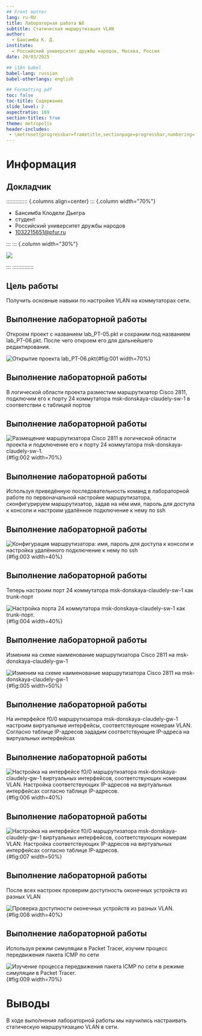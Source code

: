 ```yaml
---
## Front matter
lang: ru-RU
title: Лабораторная работа №6
subtitle: Статическая маршрутизация VLAN
author:
  - Бансимба К. Д.
institute:
  - Российский университет дружбы народов, Москва, Россия
date: 20/03/2025

## i18n babel
babel-lang: russian
babel-otherlangs: english

## Formatting pdf
toc: false
toc-title: Содержание
slide_level: 2
aspectratio: 169
section-titles: true
theme: metropolis
header-includes:
 - \metroset{progressbar=frametitle,sectionpage=progressbar,numbering=fraction}
---
```


# Информация

## Докладчик

:::::::::::::: {.columns align=center}
::: {.column width="70%"}

  * Бансимба Клодели Дьегра
  * студент
  * Российский университет дружбы народов
  * [1032215651@pfur.ru](mailto:1032215651@pfur.ru)
 
:::
::: {.column width="30%"}

![](./image/claude.jpg)

:::
::::::::::::::

## Цель работы

Получить основные навыки по настройке VLAN на коммутаторах сети.

## Выполнение лабораторной работы

Откроем проект с названием lab_PT-05.pkt и сохраним под названием lab_PT-06.pkt. После чего откроем его для дальнейшего редактирования.

![Открытие проекта lab_PT-06.pkt](image/0.png){#fig:001 width=70%}

## Выполнение лабораторной работы

В логической области проекта разместим маршрутизатор Cisco 2811, подключим его к порту 24 коммутатора msk-donskaya-claudely-sw-1 в соответствии с таблицей портов

## Выполнение лабораторной работы

![Размещение маршрутизатора Cisco 2811 в логической области проекта и подключение его к порту 24 коммутатора msk-donskaya-claudely-sw-1.](image/1.png){#fig:002 width=70%} 

## Выполнение лабораторной работы

Используя приведённую последовательность команд в лабораторной работе по первоначальной настройке маршрутизатора, сконфигурируем маршрутизатор, задав на нём имя, пароль для доступа к консоли и настроим удалённое подключение к нему по ssh

## Выполнение лабораторной работы

![Конфигурация маршрутизатора: имя, пароль для доступа к консоли и настройка удалённого подключение к нему по ssh](image/2.png){#fig:003 width=40%}

## Выполнение лабораторной работы

Теперь настроим порт 24 коммутатора msk-donskaya-claudely-sw-1 как trunk-порт

![ Настройка порта 24 коммутатора msk-donskaya-claudely-sw-1 как trunk-порт.](image/3.png){#fig:004 width=40%}

## Выполнение лабораторной работы

Изменим на схеме наименование маршрутизатора Cisco 2811 на msk-donskaya-claudely-gw-1

![Изменим на схеме наименование маршрутизатора Cisco 2811 на msk-donskaya-claudely-gw-1](image/4.png){#fig:005 width=50%}

## Выполнение лабораторной работы

На интерфейсе f0/0 маршрутизатора msk-donskaya-claudely-gw-1 настроим виртуальные интерфейсы, соответствующие номерам VLAN. Согласно таблице IP-адресов зададим соответствующие IP-адреса на виртуальных интерфейсах 

## Выполнение лабораторной работы

![Настройка на интерфейсе f0/0 маршрутизатора msk-donskaya-claudely-gw-1 виртуальных интерфейсов, соответствующих номерам VLAN. Настройка соответствующих IP-адресов на виртуальных интерфейсах согласно таблице IP-адресов.](image/5.png){#fig:006 width=40%}

## Выполнение лабораторной работы

![Настройка на интерфейсе f0/0 маршрутизатора msk-donskaya-claudely-gw-1 виртуальных интерфейсов, соответствующих номерам VLAN. Настройка соответствующих IP-адресов на виртуальных интерфейсах согласно таблице IP-адресов.](image/5'.png){#fig:007 width=50%}

## Выполнение лабораторной работы

После всех настроек проверим доступность оконечных устройств из разных VLAN 

![Проверка доступности оконечных устройств из разных VLAN.](image/6.png){#fig:008 width=40%}

## Выполнение лабораторной работы

Используя режим симуляции в Packet Tracer, изучим процесс передвижения пакета ICMP по сети

![Изучение процесса передвижения пакета ICMP по сети в режиме симуляции в Packet Tracer.](image/7.png){#fig:009 width=70%}

# Выводы

В ходе выполнения лабораторной работы мы научились настраивать статическую маршрутизацию VLAN в сети.

